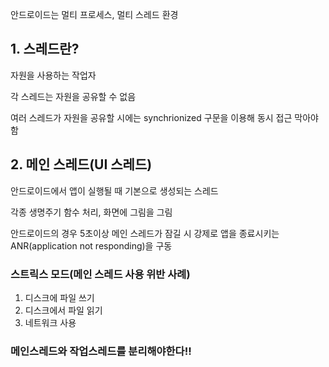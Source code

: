 안드로이드는 멀티 프로세스, 멀티 스레드 환경

## 1. 스레드란?

자원을 사용하는 작업자

각 스레드는 자원을 공유할 수 없음

여러 스레드가 자원을 공유할 시에는 synchrionized 구문을 이용해 동시 접근 막아야함

## 2. 메인 스레드(UI 스레드)

안드로이드에서 앱이 실행될 때 기본으로 생성되는 스레드

각종 생명주기 함수 처리, 화면에 그림을 그림

안드로이드의 경우 5초이상 메인 스레드가 잠길 시 강제로 앱을 종료시키는 ANR(application not responding)을 구동

### 스트릭스 모드(메인 스레드 사용 위반 사례)

1. 디스크에 파일 쓰기
2. 디스크에서 파일 읽기
3. 네트워크 사용

### 메인스레드와 작업스레드를 분리해야한다!!
